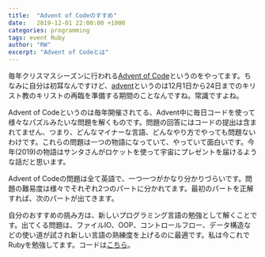 ```yaml
---
title:  "Advent of Codeのすすめ"
date:   2019-12-01 22:00:00 +1000
categories: programming
tags: event Ruby
author: "RW"
excerpt: "Advent of Codeとは"
---
```


毎年クリスマスシーズンに行われる[Advent of Code](https://adventofcode.com/)というのをやってます。ちなみに自分は初耳なんですけど、[advent](https://en.wikipedia.org/wiki/Advent)というのは12月1日から24日までのキリスト教のキリストの再臨を準備する期間のことなんですね。常識ですよね。

Advent of Codeというのは毎年開催されてる、Advent中に毎日コードを使って様々なパズルみたいな問題を解くものです。問題の回答にはコードの提出は含まれてません、つまり、どんなマイナーな言語、どんなやり方でやっても問題ないわけです。これらの問題は一つの物語になっていて、やっていて面白いです。今年(2019)の物語はサンタさんがロケットを使って宇宙にプレゼントを届けるような話だと思います。

Advent of Codeの問題は全て英語で、一つ一つがかなり分かりづらいです。問題の難易度は様々でそれぞれ2つのパートに分かれてます。最初のパートを正解すれば、次のパートが出てきます。

自分のおすすめの挑み方は、新しいプログラミング言語の勉強として解くことです。出てくる問題は、ファイルIO、OOP、コントロールフロー、データ構造などの使い道が試され新しい言語の熟練度を上げるのに最適です。私は今これでRubyを勉強してます。コードは[こちら](https://github.com/RW21/advent-of-code-2019)。